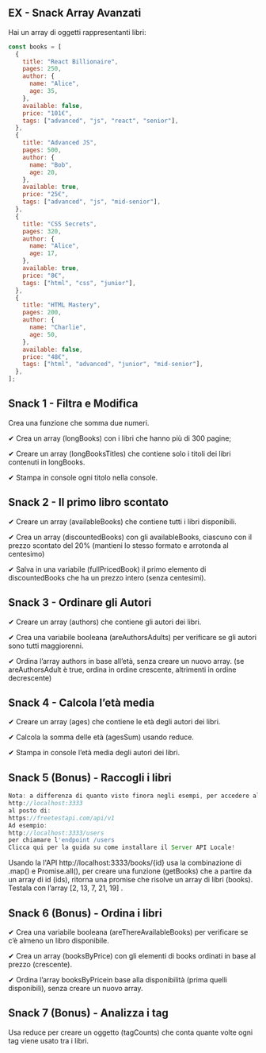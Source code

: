 ## EX - Snack Array Avanzati

Hai un array di oggetti rappresentanti libri:

```js
const books = [
  {
    title: "React Billionaire",
    pages: 250,
    author: {
      name: "Alice",
      age: 35,
    },
    available: false,
    price: "101€",
    tags: ["advanced", "js", "react", "senior"],
  },
  {
    title: "Advanced JS",
    pages: 500,
    author: {
      name: "Bob",
      age: 20,
    },
    available: true,
    price: "25€",
    tags: ["advanced", "js", "mid-senior"],
  },
  {
    title: "CSS Secrets",
    pages: 320,
    author: {
      name: "Alice",
      age: 17,
    },
    available: true,
    price: "8€",
    tags: ["html", "css", "junior"],
  },
  {
    title: "HTML Mastery",
    pages: 200,
    author: {
      name: "Charlie",
      age: 50,
    },
    available: false,
    price: "48€",
    tags: ["html", "advanced", "junior", "mid-senior"],
  },
];
```

## Snack 1 - Filtra e Modifica

Crea una funzione che somma due numeri.

✔︎ Crea un array (longBooks) con i libri che hanno più di 300 pagine;

✔︎ Creare un array (longBooksTitles) che contiene solo i titoli dei libri contenuti in longBooks.

✔︎ Stampa in console ogni titolo nella console.

## Snack 2 - Il primo libro scontato

✔︎ Creare un array (availableBooks) che contiene tutti i libri disponibili.

✔︎ Crea un array (discountedBooks) con gli availableBooks, ciascuno con il prezzo scontato del 20% (mantieni lo stesso formato e arrotonda al centesimo)

✔︎ Salva in una variabile (fullPricedBook) il primo elemento di discountedBooks che ha un prezzo intero (senza centesimi).

## Snack 3 - Ordinare gli Autori

✔︎ Creare un array (authors) che contiene gli autori dei libri.

✔︎ Crea una variabile booleana (areAuthorsAdults) per verificare se gli autori sono tutti maggiorenni.

✔︎ Ordina l’array authors in base all’età, senza creare un nuovo array.
(se areAuthorsAdult è true, ordina in ordine crescente, altrimenti in ordine decrescente)

## Snack 4 - Calcola l’età media

✔︎ Creare un array (ages) che contiene le età degli autori dei libri.

✔︎ Calcola la somma delle età (agesSum) usando reduce.

✔︎ Stampa in console l’età media degli autori dei libri.

## Snack 5 (Bonus) - Raccogli i libri

```js
Nota: a differenza di quanto visto finora negli esempi, per accedere all'API utilizzare l'url base:
http://localhost:3333
al posto di:
https://freetestapi.com/api/v1
Ad esempio:
http://localhost:3333/users
per chiamare l'endpoint /users
Clicca qui per la guida su come installare il Server API Locale!
```

Usando la l'API http://localhost:3333/books/{id} usa la combinazione di .map() e Promise.all(), per creare una funzione (getBooks) che a partire da un array di id (ids), ritorna una promise che risolve un array di libri (books).
Testala con l’array [2, 13, 7, 21, 19] .

## Snack 6 (Bonus) - Ordina i libri

✔︎ Crea una variabile booleana (areThereAvailableBooks) per verificare se c’è almeno un libro disponibile.

✔︎ Crea un array (booksByPrice) con gli elementi di books ordinati in base al prezzo (crescente).

✔︎ Ordina l’array booksByPricein base alla disponibilità (prima quelli disponibili), senza creare un nuovo array.

## Snack 7 (Bonus) - Analizza i tag

Usa reduce per creare un oggetto (tagCounts) che conta quante volte ogni tag viene usato tra i libri.
